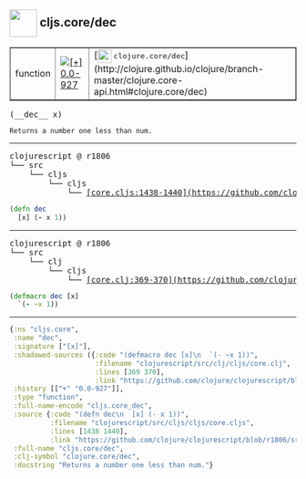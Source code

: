 ## <img width="48px" valign="middle" src="http://i.imgur.com/Hi20huC.png"> cljs.core/dec

 <table border="1">
<tr>
<td>function</td>
<td><a href="https://github.com/cljsinfo/api-refs/tree/0.0-927"><img valign="middle" alt="[+] 0.0-927" src="https://img.shields.io/badge/+-0.0--927-lightgrey.svg"></a> </td>
<td>
[<img height="24px" valign="middle" src="http://i.imgur.com/1GjPKvB.png"> <samp>clojure.core/dec</samp>](http://clojure.github.io/clojure/branch-master/clojure.core-api.html#clojure.core/dec)
</td>
</tr>
</table>

 <samp>
(__dec__ x)<br>
</samp>

```
Returns a number one less than num.
```

---

 <pre>
clojurescript @ r1806
└── src
    └── cljs
        └── cljs
            └── <ins>[core.cljs:1438-1440](https://github.com/clojure/clojurescript/blob/r1806/src/cljs/cljs/core.cljs#L1438-L1440)</ins>
</pre>

```clj
(defn dec
  [x] (- x 1))
```


---

 <pre>
clojurescript @ r1806
└── src
    └── clj
        └── cljs
            └── <ins>[core.clj:369-370](https://github.com/clojure/clojurescript/blob/r1806/src/clj/cljs/core.clj#L369-L370)</ins>
</pre>

```clj
(defmacro dec [x]
  `(- ~x 1))
```

---

```clj
{:ns "cljs.core",
 :name "dec",
 :signature ["[x]"],
 :shadowed-sources ({:code "(defmacro dec [x]\n  `(- ~x 1))",
                     :filename "clojurescript/src/clj/cljs/core.clj",
                     :lines [369 370],
                     :link "https://github.com/clojure/clojurescript/blob/r1806/src/clj/cljs/core.clj#L369-L370"}),
 :history [["+" "0.0-927"]],
 :type "function",
 :full-name-encode "cljs.core_dec",
 :source {:code "(defn dec\n  [x] (- x 1))",
          :filename "clojurescript/src/cljs/cljs/core.cljs",
          :lines [1438 1440],
          :link "https://github.com/clojure/clojurescript/blob/r1806/src/cljs/cljs/core.cljs#L1438-L1440"},
 :full-name "cljs.core/dec",
 :clj-symbol "clojure.core/dec",
 :docstring "Returns a number one less than num."}

```
